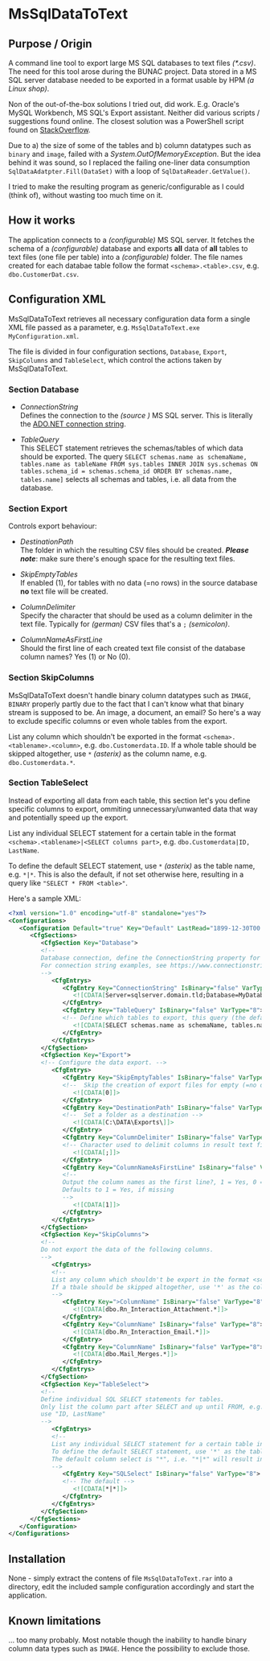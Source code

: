 # MsSqlDataToText

## Purpose / Origin

A command line tool to export large MS SQL databases to text files _(*.csv)_. The need for this tool arose during the BUNAC project. Data stored in a MS SQL server database needed to be exported in a format usable by HPM _(a Linux shop)_.

Non of the out-of-the-box solutions I tried out, did work. E.g. Oracle's MySQL Workbench, MS SQL's Export assistant. Neither did various scripts / suggestions found online. The closest solution was a PowerShell script found on [StackOverflow](https://stackoverflow.com/questions/30791482/sql-server-management-studio-2012-export-all-tables-of-database-as-csv).

Due to a) the size of some of the tables and b) column datatypes such as `binary` and `image`, failed with a _System.OutOfMemoryException_. But the idea behind it was sound, so I replaced the failing one-liner data consumption `SqlDataAdatpter.Fill(DataSet)` with a loop of `SqlDataReader.GetValue()`.

I tried to make the resulting program as generic/configurable as I could (think of), without wasting too much time on it.

## How it works

The application connects to a _(configurable)_ MS SQL server. It fetches the schema of a _(configurable)_ database and exports __all__ data of __all__ tables to text files (one file per table) into a _(configurable)_ folder. The file names created for each databae table follow the format `<schema>.<table>.csv`, e.g. `dbo.CustomerDat.csv`.

## Configuration XML

MsSqlDataToText retrieves all necessary configuration data form a single XML file passed as a parameter, e.g. `MsSqlDataToText.exe MyConfiguration.xml`.

The file is divided in four configuration sections, `Database`, `Export`, `SkipColumns` and `TableSelect`, which control the actions taken by MsSqlDataToText.

### Section __Database__

- _ConnectionString_  
Defines the connection to the _(source )_ MS SQL server. This is literally the [ADO.NET connection string](https://www.connectionstrings.com/sql-server/).

- _TableQuery_  
This SELECT statement retrieves the schemas/tables of which data should be exported. The query `SELECT schemas.name as schemaName, tables.name as tableName FROM sys.tables INNER JOIN sys.schemas ON tables.schema_id = schemas.schema_id ORDER BY schemas.name, tables.name]` selects all schemas and tables, i.e. all data from the database.

### Section __Export__

Controls export behaviour:

- _DestinationPath_  
The folder in which the resulting CSV files should be created. ___Please note___: make sure there's enough space for the resulting text files.

- _SkipEmptyTables_  
If enabled (1), for tables with no data (=no rows) in the source database __no__ text file will be created.

- _ColumnDelimiter_  
Specify the character that should be used as a column delimiter in the text file. Typically for _(german)_ CSV files that's a `;` _(semicolon)_.

- _ColumnNameAsFirstLine_  
Should the first line of each created text file consist of the database column names? Yes (1) or No (0).

### Section __SkipColumns__

MsSqlDataToText doesn't handle binary column datatypes such as `IMAGE`, `BINARY` properly partly due to the fact that I can't know what that binary stream is supposed to be. An image, a document, an email? So here's a way to exclude specific columns or even whole tables from the export.

List any column which shouldn't be exported in the format `<schema>.<tablename>.<column>`, e.g. `dbo.Customerdata.ID`. If a whole table should be skipped altogether, use `*` _(asterix)_ as the column name, e.g. `dbo.Customerdata.*`.

### Section __TableSelect__

Instead of exporting all data from each table, this section let's you define specific columns to export, ommiting unnecessary/unwanted data that way and potentially speed up the export.

List any individual SELECT statement for a certain table in the format `<schema>.<tablename>|<SELECT columns part>`, e.g. `dbo.Customerdata|ID, LastName`.

To define the default SELECT statement, use `*` _(asterix)_ as the table name, e.g. `*|*`. This is also the default, if not set otherwise here, resulting in a query like `"SELECT * FROM <table>"`.

Here's a sample XML:

```xml
<?xml version="1.0" encoding="utf-8" standalone="yes"?>
<Configurations>
   <Configuration Default="true" Key="Default" LastRead="1899-12-30T00:00:00.0000" LastWrite="2019-02-14T10:18:38.0000">
      <CfgSections>
         <CfgSection Key="Database">
         <!-- 
         Database connection, define the ConnectionString property for the .NET SqlClient.
         For connection string examples, see https://www.connectionstrings.com/sql-server/
         -->
            <CfgEntrys>
               <CfgEntry Key="ConnectionString" IsBinary="false" VarType="8">
                  <![CDATA[Server=sqlserver.domain.tld;Database=MyDatabase;User Id=sa;Password=password;]]>
               </CfgEntry>
               <CfgEntry Key="TableQuery" IsBinary="false" VarType="8">
               <!-- Define which tables to export, this query (the default) selects all tables = exports all data of those tables -->
                  <![CDATA[SELECT schemas.name as schemaName, tables.name as tableName FROM sys.tables INNER JOIN sys.schemas ON tables.schema_id = schemas.schema_id ORDER BY schemas.name, tables.name]]>
               </CfgEntry>
            </CfgEntrys>
         </CfgSection>
         <CfgSection Key="Export">
         <!-- Configure the data export. -->
            <CfgEntrys>
               <CfgEntry Key="SkipEmptyTables" IsBinary="false" VarType="3">
               <!--  Skip the creation of export files for empty (=no data) tables altogether?, 1 = True (Skip), 0 = False (Don't skip) -->
                  <![CDATA[0]]>
               </CfgEntry>
               <CfgEntry Key="DestinationPath" IsBinary="false" VarType="8">
               <!--  Set a folder as a destination -->
                  <![CDATA[C:\DATA\Exports\]]>
               </CfgEntry>
               <CfgEntry Key="ColumnDelimiter" IsBinary="false" VarType="8">
               <!-- Character used to delimit columns in result text file  -->
                  <![CDATA[;]]>
               </CfgEntry>
               <CfgEntry Key="ColumnNameAsFirstLine" IsBinary="false" VarType="3">
               <!--
               Output the column names as the first line?, 1 = Yes, 0 = No
               Defaults to 1 = Yes, if missing
               -->
                  <![CDATA[1]]>
               </CfgEntry>
            </CfgEntrys>
         </CfgSection>
         <CfgSection Key="SkipColumns">
         <!-- 
         Do not export the data of the following columns.
         -->
            <CfgEntrys>
            <!-- 
            List any column which shouldn't be export in the format <schema>.<tablename>.<column>, e.g. dbo.Customerdata.ID
            If a tbale should be skipped altogether, use '*' as the column name, e.g. dbo.Customerdata.*
            -->
               <CfgEntry Key=">ColumnName" IsBinary="false" VarType="8">
                  <![CDATA[dbo.Rn_Interaction_Attachment.*]]>
               </CfgEntry>
               <CfgEntry Key="ColumnName" IsBinary="false" VarType="8">
                  <![CDATA[dbo.Rn_Interaction_Email.*]]>
               </CfgEntry>
               <CfgEntry Key="ColumnName" IsBinary="false" VarType="8">
                  <![CDATA[dbo.Mail_Merges.*]]>
               </CfgEntry>
            </CfgEntrys>
         </CfgSection>
         <CfgSection Key="TableSelect">
         <!-- 
         Define individual SQL SELECT statements for tables.
         Only list the column part after SELECT and up until FROM, e.g. for "SELECT ID, LastName FROM dbo.CustomerData"
         use "ID, LastName"
         -->
            <CfgEntrys>
            <!-- 
            List any individual SELECT statement for a certain table in the format <schema>.<tablename>|<SELECT columns part>, e.g. dbo.Customerdata|ID, LastName
            To define the default SELECT statement, use '*' as the table name, e.g. *|*
            The default column select is "*", i.e. "*|*" will result in "SELECT * FROM <table>"
            -->
               <CfgEntry Key="SQLSelect" IsBinary="false" VarType="8">
               <!-- The default -->
                  <![CDATA[*|*]]>
               </CfgEntry>
            </CfgEntrys>
         </CfgSection>
      </CfgSections>
   </Configuration>
</Configurations>
```

## Installation

None - simply extract the contens of file `MsSqlDataToText.rar` into a directory, edit the included sample configuration accordingly and start the application.

## Known limitations

... too many probably. Most notable though the inability to handle binary column data types such as `IMAGE`. Hence the possibility to exclude those.

